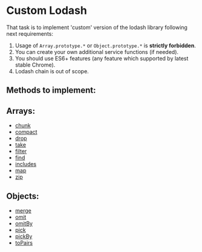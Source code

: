 # Custom Lodash
That task is to implement 'custom' version of the lodash library following next requirements:

1. Usage of `Array.prototype.*` or `Object.prototype.*` is **strictly forbidden**.
2. You can create your own additional service functions (if needed).
3. You should use ES6+ features (any feature which supported by latest stable Chrome).
4. Lodash chain is out of scope.

## Methods to implement:

## Arrays:
- [chunk](https://lodash.com/docs/4.17.15#chunk)
- [compact](https://lodash.com/docs/4.17.15#compact)
- [drop](https://lodash.com/docs/4.17.15#drop)
- [take](https://lodash.com/docs/4.17.15#take)
- [filter](https://lodash.com/docs/4.17.15#filter)
- [find](https://lodash.com/docs/4.17.15#find)
- [includes](https://lodash.com/docs/4.17.15#includes)
- [map](https://lodash.com/docs/4.17.15#map)
- [zip](https://lodash.com/docs/4.17.15#zip)

## Objects:
- [merge](https://lodash.com/docs/4.17.15#merge)
- [omit](https://lodash.com/docs/4.17.15#omit)
- [omitBy](https://lodash.com/docs/4.17.15#omitBy)
- [pick](https://lodash.com/docs/4.17.15#pick)
- [pickBy](https://lodash.com/docs/4.17.15#pickBy)
- [toPairs](https://lodash.com/docs/4.17.15#toPairs)
